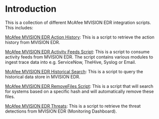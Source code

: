 # Introduction

This is a collection of different McAfee MVISION EDR integration scripts. This includes:

[McAfee MVISION EDR Action History](action-history):
This is a script to retrieve the action history from MVISION EDR.

[McAfee MVISION EDR Activity Feeds Script](activity-feeds): 
This is a script to consume activity feeds from MVISION EDR.
The script contains various modules to ingest trace data into e.g. ServiceNow, TheHive, Syslog or Email.

[McAfee MVISION EDR Historical Search](history-search):
This is a script to query the historical data store in MVISION EDR.

[McAfee MVISION EDR RemoveFiles Script](remove-file): 
This is a script that will search for systems based on a specific hash and will automatically remove these files.

[McAfee MVISION EDR Threats](threats-monitoring):
This is a script to retrieve the threat detections from MVISION EDR (Monitoring Dashboard).
